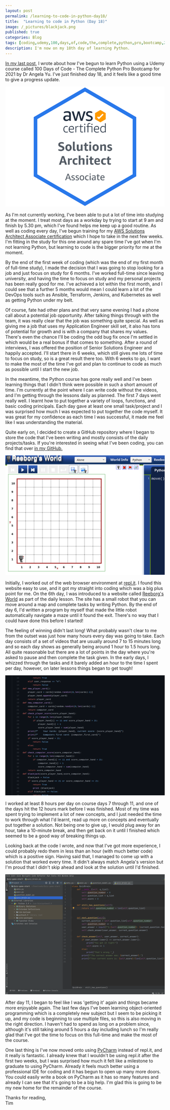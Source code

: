 ```yaml
---
layout: post
permalink: /learning-to-code-in-python-day18/
title:  "Learning to code in Python (Day 18)"
image: /_pictures/blackjack.png
published: true
categories: Blog
tags: [coding,udemy,100,days,of,code,the,complete,python,pro,bootcamp,2021,repl.it,repl,variables,beginner,code,learning,programming,functions,program,new,skills,develop,developer,php,basic,devops,apprentice,aws,solutions,architect,coding,pycharm,reeborgs,world]
description: I'm now on my 18th day of learning Python.
---
```

<a href="/learning-to-code-in-python-day1/">In my last post</a>, I wrote about how I've begun to learn Python using a Udemy course called 100 Days of Code - The Complete Python Pro Bootcamp for 2021 by Dr Angela Yu. I've just finished day 18, and it feels like a good time to give a progress update.

<a href="https://aws.amazon.com/certification/certified-solutions-architect-associate/" target="_blank">
<img src="/_pictures/aws-csaa.png" class="leftimg" alt="AWS Solutions Architect Associate badge" /></a>

As I'm not currently working, I've been able to put a lot of time into studying at the moment. I treat most days as a workday by trying to start at 9 am and finish by 5.30 pm, which I've found helps me keep up a good routine. As well as coding every day, I've begun training for my <a href="https://aws.amazon.com/certification/certified-solutions-architect-associate/" target="_blank">AWS Solutions Architect Associate certification</a> which I hope to take in the next few weeks. I'm fitting in the study for this one around any spare time I've got when I'm not learning Python, but learning to code is the bigger priority for me at the moment.

By the end of the first week of coding (which was the end of my first month of full-time study), I made the decision that I was going to stop looking for a job and just focus on study for 6 months. I've worked full-time since leaving university, and having the time to focus on study and my personal projects has  been really good for me. I've achieved a lot within the first month, and I could see that a further 5 months would mean I could learn a lot of the DevOps tools such as Ansible, Terraform, Jenkins, and Kubernetes as well as getting Python under my belt.

Of course, fate had other plans and that very same evening I had a phone call about a potential job opportunity. After talking things through with the team, it was really clear that the job was something quite special. As well as giving me a job that uses my Application Engineer skill set, it also has tons of potential for growth and is with a company that shares my values. There's even the chance I'll be coding the odd bug fix once I'm settled in which would be a real bonus if that comes to something. After a round of interviews, I was offered the position of Senior Solutions Engineer and happily accepted. I'll start there in 6 weeks, which still gives me lots of time to focus on study, so is a great result there too. With 6 weeks to go, I want to make the most of the time I've got and plan to continue to code as much as possible until I start the new job.

In the meantime, the Python course has gone really well and I've been learning things that I didn't think were possible in such a short amount of time. I'm currently at the point where I can write code without the videos, and I'm getting through the lessons daily as planned. The first 7 days went really well. I learnt how to put together a variety of loops, functions, and basic coding principals. Each day gave at least one small task/project and I was surprised how much I was expected to put together the code myself. It was great for my confidence as each time I was successful, it made me feel like I was understanding the material.

Quite early on, I decided to create a GitHub repository where I began to store the code that I've been writing and mostly consists of the daily projects/tasks. If you're interested in seeing what I've been coding, you can find that over <a href="https://github.com/tic0uk/python-100daysofcode" target="_blank">in my GitHub.</a>


<a href="/_pictures/reboorg.png">
<img src="/_pictures/reboorg.png" class="rightimg" alt="Reeborg's World" /></a>


Initially, I worked out of the web browser environment at <a href="https://repl.it" target="_blank">repl.it</a>. I found this website easy to use, and it got my straight into coding which was a big plus point for me. On the 6th day, I was introduced to a website called <a href="https://reeborg.ca/reeborg.html?lang=en&mode=python&menu=worlds%2Fmenus%2Freeborg_intro_en.json&name=Alone&url=worlds%2Ftutorial_en%2Falone.json" target="_blank">Reeborg's World</a> as part of the daily lesson. The site has a small robot that you can move around a map and complete tasks by writing Python. By the end of day 6, I'd written a program by myself that made the little robot automatically navigate a maze until it found the exit. There's no way that I could have done this before I started!

The feeling of winning didn't last long! What probably wasn't clear to me from the outset was just how many hours every day was going to take. Each day consists of a set of videos that are usually around 7 to 15 minutes long and so each day shows as generally being around 1 hour to 1.5 hours long. All quite reasonable but there are a lot of points in the day where you're asked to pause and then complete the task given. In the early days, I whizzed through the tasks and it barely added an hour to the time I spent per day, however, on later lessons things began to get tough!

<a href="https://github.com/tic0uk/python-100daysofcode/blob/main/day-11-blackjack.py" target="_blank">
<img src="/_pictures/blackjack.png" class="leftimg" alt="Blackjack code" /></a>

I worked at least 8 hours per day on course days 7 through 11, and one of the days hit the 12 hours mark before I was finished. Most of my time was spent trying to implement a lot of new concepts, and I just needed the time to work through what I'd learnt, read up more on concepts and eventually put together a solution. Not being one to give up, I would plug away for an hour, take a 10-minute break, and then get back on it until I finished which seemed to be a good way of breaking things up.

Looking back at the code I wrote, and now that I've got more experience, I could probably redo them in less than an hour (with much better code) which is a positive sign. Having said that, I managed to come up with a solution that worked every time. It didn't always match Angela's version but I'm proud that I didn't skip ahead and look at the solution until I'd finished.

<a href="/_pictures/pycharm.png">
<img src="/_pictures/pycharm.png" class="rightimg" alt="Pycharm IDE" /></a>

After day 11, I began to feel like I was 'getting it' again and things became more enjoyable again. The last few days I've been learning object-oriented programming which is a completely new subject but I seem to be picking it up, and my code is beginning to use multiple files, so this is also moving in the right direction. I haven't had to spend as long on a problem since, although it's still taking around 5 hours a day including lunch so I'm really glad that I've got the time to focus on this full-time and make the most of the course.

One last thing is I've now moved onto using <a href="https://www.jetbrains.com/pycharm/" target="_blank">PyCharm</a> instead of repl.it, and it really is fantastic. I already knew that I wouldn't be using repl.it after the first two weeks, but I was surprised how much it felt like a milestone to graduate to using PyCharm. Already it feels much better using a professional IDE for coding and it has begun to open up many more doors. You could easily write a book on PyCharm as it has so many features and already I can see that it's going to be a big help. I'm glad this is going to be my new home for the remainder of the course.

Thanks for reading,<br>
Tim
